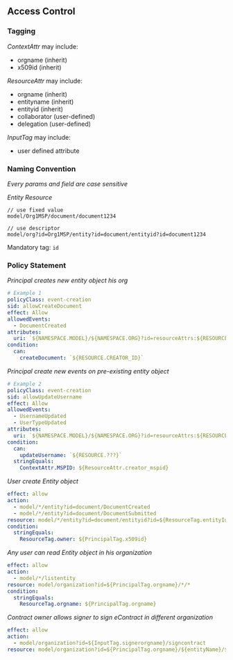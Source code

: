 ## Access Control

### Tagging

_ContextAttr_ may include:

- orgname (inherit)
- x509id (inherit)

_ResourceAttr_ may include:

- orgname (inherit)
- entityname (inherit)
- entityid (inherit)
- collaborator (user-defined)
- delegation (user-defined)

_InputTag_ may include:

- user defined attribute

### Naming Convention
*Every params and field are case sensitive*  

_Entity Resource_

```text
// use fixed value
model/Org1MSP/document/document1234

// use descriptor
model/org?id=Org1MSP/entity?id=document/entityid?id=document1234
```

Mandatory tag: `id`

### Policy Statement

_Principal creates new entity object his org_

```yaml
# Example 1
policyClass: event-creation
sid: allowCreateDocument
effect: Allow
allowedEvents:
  - DocumentCreated
attributes:
  uri: `${NAMESPACE.MODEL}/${NAMESPACE.ORG}?id=resourceAttrs:${RESOURCE.CREATOR_MSPID}/${NAMESPACE.ENTITY}?id=resourceAttrs:${RESOURCE.ENTITYNAME}`
condition:
  can:
    createDocument: `${RESOURCE.CREATOR_ID}`
```

_Principal create new events on pre-existing entity object_

```yaml
# Example 2
policyClass: event-creation
sid: allowUpdateUsername
effect: Allow
allowedEvents:
  - UsernameUpdated
  - UserTypeUpdated
attributes: 
  uri: `${NAMESPACE.MODEL}/${NAMESPACE.ORG}?id=resourceAttrs:${RESOURCE.CREATOR_MSPID}/${NAMESPACE.ENTITY}?id=resourceAttrs:${RESOURCE.ENTITYNAME}/${NAMESPACE.ENTITYID}?id=resourceAttrs:${RESOURCE.ENTITYID}`
condition:
  can:
    updateUsername: `${RESOURCE.???}`
  stringEquals:
    ContextAttr.MSPID: ${ResourceAttr.creator_mspid}
```

_User create Entity object_

```yaml
effect: allow
action:
  - model/*/entity?id=document/DocumentCreated
  - model/*/entity?id=document/DocumentSubmitted
resource: model/*/entity?id=document/entityid?id=${ResourceTag.entityId}
condition:
  stringEquals:
    ResourceTag.owner: ${PrincipalTag.x509id}
```

_Any user can read Entity object in his organization_

```yaml
effect: allow
action:
  - model/*/listentity
resource: model/organization?id=${PrincipalTag.orgname}/*/*
condition:
  stringEquals:
    ResourceTag.orgname: ${PrincipalTag.orgname}
```

_Contract owner allows signer to sign eContract in different organization_

```yaml
effect: allow
action:
  - model/organization?id=${InputTag.signerorgname}/signcontract
resource: model/organization?id=${PrincipalTag.orgname}/${entityName}/${entityId}
```
